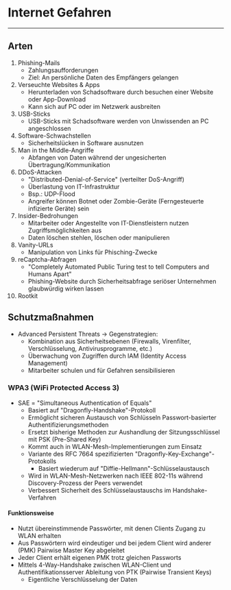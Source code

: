 # Internet Gefahren
___
## Arten
1. Phishing-Mails
	- Zahlungsaufforderungen
	- Ziel: An persönliche Daten des Empfängers gelangen
2. Verseuchte Websites & Apps
	- Herunterladen von Schadsoftware durch besuchen einer Website oder App-Download
	- Kann sich auf PC oder im Netzwerk ausbreiten
3. USB-Sticks
	- USB-Sticks mit Schadsoftware werden von Unwissenden an PC angeschlossen
4. Software-Schwachstellen
	- Sicherheitslücken in Software ausnutzen
5. Man in the Middle-Angriffe
	- Abfangen von Daten während der ungesicherten Übertragung/Kommunikation
6. DDoS-Attacken
	- "Distributed-Denial-of-Service" (verteilter DoS-Angriff)
	- Überlastung von IT-Infrastruktur
	- Bsp.: UDP-Flood
	- Angreifer können Botnet oder Zombie-Geräte (Ferngesteuerte infizierte Geräte) sein
7. Insider-Bedrohungen
	- Mitarbeiter oder Angestellte von IT-Dienstleistern nutzen Zugriffsmöglichkeiten aus
	- Daten löschen stehlen, löschen oder manipulieren
8. Vanity-URLs
	- Manipulation von Links für Phisching-Zwecke
9. reCaptcha-Abfragen
	- "Completely Automated Public Turing test to tell Computers and Humans Apart"
	- Phishing-Website durch Sicherheitsabfrage seriöser Unternehmen glaubwürdig wirken lassen
10. Rootkit
	
## Schutzmaßnahmen
- Advanced Persistent Threats
	-> Gegenstrategien:
	- Kombination aus Sicherheitsebenen (Firewalls, Virenfilter, Verschlüsselung, Antivirusprogramme, etc.)
	- Überwachung von Zugriffen durch IAM (Identity Access Management)
	- Mitarbeiter schulen und für Gefahren sensibilisieren
### WPA3 (WiFi Protected Access 3)
- SAE = "Simultaneous Authentication of Equals"
	- Basiert auf "Dragonfly-Handshake"-Protokoll
	- Ermöglicht sicheren Austausch von Schlüsseln Passwort-basierter Authentifizierungsmethoden
	- Ersetzt bisherige Methoden zur Aushandlung der Sitzungsschlüssel mit PSK (Pre-Shared Key)
	- Kommt auch in WLAN-Mesh-Implementierungen zum Einsatz
	- Variante des RFC 7664 spezifizierten "Dragonfly-Key-Exchange"-Protokolls
		- Basiert wiederum auf "Diffie-Hellmann"-Schlüsselaustausch
	- Wird in WLAN-Mesh-Netzwerken nach IEEE 802-11s während Discovery-Prozess der Peers verwendet
	- Verbessert Sicherheit des Schlüsselaustauschs im Handshake-Verfahren
#### Funktionsweise
- Nutzt übereinstimmende Passwörter, mit denen Clients Zugang zu WLAN erhalten
- Aus Passwörtern wird eindeutiger und bei jedem Client wird anderer (PMK) Pairwise Master Key abgeleitet
- Jeder Client erhält eigenen PMK trotz gleichen Passworts
- Mittels 4-Way-Handshake zwischen WLAN-Client und Authentifikationsserver Ableitung von PTK (Pairwise Transient Keys)
	- Eigentliche Verschlüsselung der Daten
